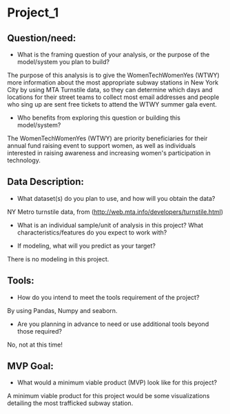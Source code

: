 # Project_1
## Question/need:

- What is the framing question of your analysis, or the purpose of the model/system you plan to build?

The purpose of this analysis is  to give the WomenTechWomenYes (WTWY) more information about the most appropriate subway stations in New York City by using MTA Turnstile data, so they can determine which days and locations for their street teams to collect most email addresses and people who sing up are sent free tickets to attend the WTWY summer gala event.

- Who benefits from exploring this question or building this model/system?

The WomenTechWomenYes (WTWY) are priority beneficiaries for their annual fund raising event to support women, as well as individuals interested in raising awareness and increasing women's participation in technology.

## Data Description:

- What dataset(s) do you plan to use, and how will you obtain the data?

NY Metro turnstile data, from (http://web.mta.info/developers/turnstile.html)

- What is an individual sample/unit of analysis in this project? What characteristics/features do you expect to work with?

- If modeling, what will you predict as your target?

There is no modeling in this project.

## Tools:

- How do you intend to meet the tools requirement of the project?

By using Pandas, Numpy and seaborn.

- Are you planning in advance to need or use additional tools beyond those required?

No, not at this time!


## MVP Goal:

- What would a minimum viable product (MVP) look like for this project?

A minimum viable product for this project would be some visualizations detailing the most trafficked subway station. 



